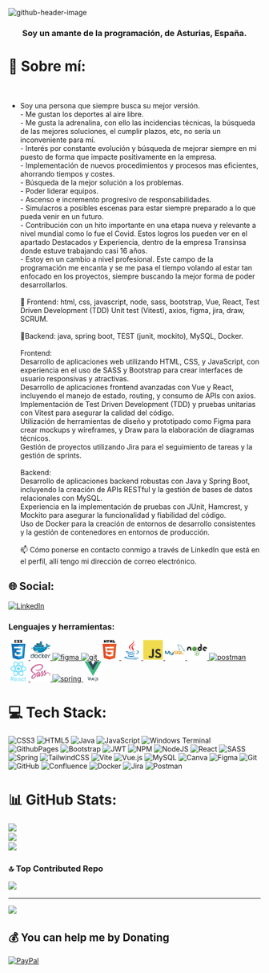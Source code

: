 ![github-header-image](https://github.com/user-attachments/assets/94fead05-6152-425a-9548-0af448f8a51f)

<h3 align="center">Soy un amante de la programación, de Asturias, España.</h3>

# 💫 Sobre mí:<br><br>
- Soy una persona que siempre busca su mejor versión.<br>- Me gustan los deportes al aire libre.<br>- Me gusta la adrenalina, con ello las incidencias técnicas, la búsqueda de las mejores soluciones, el cumplir plazos, etc, no sería un inconveniente para mí.<br>- Interés por constante evolución y búsqueda de mejorar siempre en mi puesto de forma que impacte positivamente en la empresa.<br>- Implementación de nuevos procedimientos y procesos mas eficientes, ahorrando tiempos y costes.<br>- Búsqueda de la mejor solución a los problemas.<br>- Poder liderar equipos.<br>- Ascenso e incremento progresivo de responsabilidades.<br>- Simulacros a posibles escenas para estar siempre preparado a lo que pueda venir en un futuro.<br>- Contribución con un hito importante en una etapa nueva y relevante a nivel mundial como lo fue el Covid. Estos logros los pueden ver en el apartado Destacados y Experiencia, dentro de la empresa Transinsa donde estuve trabajando casi 16 años.<br>- Estoy en un cambio a nivel profesional. Este campo de la programación me encanta y se me pasa el tiempo volando al estar tan enfocado en los proyectos, siempre buscando la mejor forma de poder desarrollarlos.<br><br>
🌱 Frontend: html, css, javascript, node, sass, bootstrap, Vue, React, Test Driven Development (TDD) Unit test (Vitest), axios, figma, jira, draw, SCRUM.<br><br> 🌱Backend: java, spring boot, TEST (junit, mockito), MySQL, Docker.<br><br>Frontend:<br>Desarrollo de aplicaciones web utilizando HTML, CSS, y JavaScript, con experiencia en el uso de SASS y Bootstrap para crear interfaces de usuario responsivas y atractivas.<br>Desarrollo de aplicaciones frontend avanzadas con Vue y React, incluyendo el manejo de estado, routing, y consumo de APIs con axios.<br>Implementación de Test Driven Development (TDD) y pruebas unitarias con Vitest para asegurar la calidad del código.<br>Utilización de herramientas de diseño y prototipado como Figma para crear mockups y wireframes, y Draw para la elaboración de diagramas técnicos.<br>Gestión de proyectos utilizando Jira para el seguimiento de tareas y la gestión de sprints.<br><br>Backend:<br>Desarrollo de aplicaciones backend robustas con Java y Spring Boot, incluyendo la creación de APIs RESTful y la gestión de bases de datos relacionales con MySQL.<br>Experiencia en la implementación de pruebas con JUnit, Hamcrest, y Mockito para asegurar la funcionalidad y fiabilidad del código.<br>Uso de Docker para la creación de entornos de desarrollo consistentes y la gestión de contenedores en entornos de producción.<br><br>📫 Cómo ponerse en contacto conmigo a través de LinkedIn que está en el perfil, allí tengo mi dirección de correo electrónico.


## 🌐 Social:
[![LinkedIn](https://img.shields.io/badge/LinkedIn-%230077B5.svg?logo=linkedin&logoColor=white)](https://www.linkedin.com/in/pablo-abad-alvarez) 

<h3 align="left">Lenguajes y herramientas:</h3>
<p align="left"> <a href="https://www.w3schools.com/css/" target="_blank" rel="noreferrer"> <img src="https://raw.githubusercontent.com/devicons/devicon/master/icons/css3/css3-original-wordmark.svg" alt="css3" width="40" height="40"/> </a> <a href="https://www.docker.com/" target="_blank" rel="noreferrer"> <img src="https://raw.githubusercontent.com/devicons/devicon/master/icons/docker/docker-original-wordmark.svg" alt="docker" width="40" height="40"/> </a> <a href="https://www.figma.com/" target="_blank" rel="noreferrer"> <img src="https://www.vectorlogo.zone/logos/figma/figma-icon.svg" alt="figma" width="40" height="40"/> </a> <a href="https://git-scm.com/" target="_blank" rel="noreferrer"> <img src="https://www.vectorlogo.zone/logos/git-scm/git-scm-icon.svg" alt="git" width="40" height="40"/> </a> <a href="https://www.w3.org/html/" target="_blank" rel="noreferrer"> <img src="https://raw.githubusercontent.com/devicons/devicon/master/icons/html5/html5-original-wordmark.svg" alt="html5" width="40" height="40"/> </a> <a href="https://www.java.com" target="_blank" rel="noreferrer"> <img src="https://raw.githubusercontent.com/devicons/devicon/master/icons/java/java-original.svg" alt="java" width="40" height="40"/> </a> <a href="https://developer.mozilla.org/en-US/docs/Web/JavaScript" target="_blank" rel="noreferrer"> <img src="https://raw.githubusercontent.com/devicons/devicon/master/icons/javascript/javascript-original.svg" alt="javascript" width="40" height="40"/> </a> <a href="https://www.mysql.com/" target="_blank" rel="noreferrer"> <img src="https://raw.githubusercontent.com/devicons/devicon/master/icons/mysql/mysql-original-wordmark.svg" alt="mysql" width="40" height="40"/> </a> <a href="https://nodejs.org" target="_blank" rel="noreferrer"> <img src="https://raw.githubusercontent.com/devicons/devicon/master/icons/nodejs/nodejs-original-wordmark.svg" alt="nodejs" width="40" height="40"/> </a> <a href="https://postman.com" target="_blank" rel="noreferrer"> <img src="https://www.vectorlogo.zone/logos/getpostman/getpostman-icon.svg" alt="postman" width="40" height="40"/> </a> <a href="https://reactjs.org/" target="_blank" rel="noreferrer"> <img src="https://raw.githubusercontent.com/devicons/devicon/master/icons/react/react-original-wordmark.svg" alt="react" width="40" height="40"/> </a> <a href="https://sass-lang.com" target="_blank" rel="noreferrer"> <img src="https://raw.githubusercontent.com/devicons/devicon/master/icons/sass/sass-original.svg" alt="sass" width="40" height="40"/> </a> <a href="https://spring.io/" target="_blank" rel="noreferrer"> <img src="https://www.vectorlogo.zone/logos/springio/springio-icon.svg" alt="spring" width="40" height="40"/> </a> <a href="https://vuejs.org/" target="_blank" rel="noreferrer"> <img src="https://raw.githubusercontent.com/devicons/devicon/master/icons/vuejs/vuejs-original-wordmark.svg" alt="vuejs" width="40" height="40"/> </a> </p>

# 💻 Tech Stack:
![CSS3](https://img.shields.io/badge/css3-%231572B6.svg?style=for-the-badge&logo=css3&logoColor=white) ![HTML5](https://img.shields.io/badge/html5-%23E34F26.svg?style=for-the-badge&logo=html5&logoColor=white) ![Java](https://img.shields.io/badge/java-%23ED8B00.svg?style=for-the-badge&logo=openjdk&logoColor=white) ![JavaScript](https://img.shields.io/badge/javascript-%23323330.svg?style=for-the-badge&logo=javascript&logoColor=%23F7DF1E) ![Windows Terminal](https://img.shields.io/badge/Windows%20Terminal-%234D4D4D.svg?style=for-the-badge&logo=windows-terminal&logoColor=white) ![GithubPages](https://img.shields.io/badge/github%20pages-121013?style=for-the-badge&logo=github&logoColor=white) ![Bootstrap](https://img.shields.io/badge/bootstrap-%238511FA.svg?style=for-the-badge&logo=bootstrap&logoColor=white) ![JWT](https://img.shields.io/badge/JWT-black?style=for-the-badge&logo=JSON%20web%20tokens) ![NPM](https://img.shields.io/badge/NPM-%23CB3837.svg?style=for-the-badge&logo=npm&logoColor=white) ![NodeJS](https://img.shields.io/badge/node.js-6DA55F?style=for-the-badge&logo=node.js&logoColor=white) ![React](https://img.shields.io/badge/react-%2320232a.svg?style=for-the-badge&logo=react&logoColor=%2361DAFB) ![SASS](https://img.shields.io/badge/SASS-hotpink.svg?style=for-the-badge&logo=SASS&logoColor=white) ![Spring](https://img.shields.io/badge/spring-%236DB33F.svg?style=for-the-badge&logo=spring&logoColor=white) ![TailwindCSS](https://img.shields.io/badge/tailwindcss-%2338B2AC.svg?style=for-the-badge&logo=tailwind-css&logoColor=white) ![Vite](https://img.shields.io/badge/vite-%23646CFF.svg?style=for-the-badge&logo=vite&logoColor=white) ![Vue.js](https://img.shields.io/badge/vue.js-%2335495e.svg?style=for-the-badge&logo=vuedotjs&logoColor=%234FC08D) ![MySQL](https://img.shields.io/badge/mysql-4479A1.svg?style=for-the-badge&logo=mysql&logoColor=white) ![Canva](https://img.shields.io/badge/Canva-%2300C4CC.svg?style=for-the-badge&logo=Canva&logoColor=white) ![Figma](https://img.shields.io/badge/figma-%23F24E1E.svg?style=for-the-badge&logo=figma&logoColor=white) ![Git](https://img.shields.io/badge/git-%23F05033.svg?style=for-the-badge&logo=git&logoColor=white) ![GitHub](https://img.shields.io/badge/github-%23121011.svg?style=for-the-badge&logo=github&logoColor=white) ![Confluence](https://img.shields.io/badge/confluence-%23172BF4.svg?style=for-the-badge&logo=confluence&logoColor=white) ![Docker](https://img.shields.io/badge/docker-%230db7ed.svg?style=for-the-badge&logo=docker&logoColor=white) ![Jira](https://img.shields.io/badge/jira-%230A0FFF.svg?style=for-the-badge&logo=jira&logoColor=white) ![Postman](https://img.shields.io/badge/Postman-FF6C37?style=for-the-badge&logo=postman&logoColor=white)
# 📊 GitHub Stats:
![](https://github-readme-stats.vercel.app/api?username=PabloA1A&theme=radical&hide_border=false&include_all_commits=false&count_private=false)<br/>
![](https://github-readme-streak-stats.herokuapp.com/?user=PabloA1A&theme=radical&hide_border=false)<br/>
![](https://github-readme-stats.vercel.app/api/top-langs/?username=PabloA1A&theme=radical&hide_border=false&include_all_commits=false&count_private=false&layout=compact)

### 🔝 Top Contributed Repo
![](https://github-contributor-stats.vercel.app/api?username=PabloA1A&limit=5&theme=radical&combine_all_yearly_contributions=true)

---
[![](https://visitcount.itsvg.in/api?id=PabloA1A&icon=0&color=0)](https://visitcount.itsvg.in)

  ## 💰 You can help me by Donating
  [![PayPal](https://img.shields.io/badge/PayPal-00457C?style=for-the-badge&logo=paypal&logoColor=white)](https://paypal.me/https://paypal.me/pabloabadalvarez?country.x=ES&locale.x=es_ES) 
